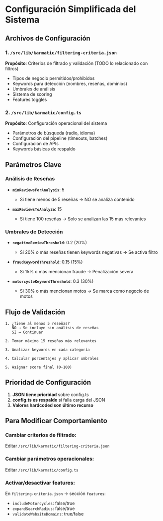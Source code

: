 # Configuración Simplificada del Sistema

## Archivos de Configuración

### 1. `/src/lib/karmatic/filtering-criteria.json`
**Propósito**: Criterios de filtrado y validación (TODO lo relacionado con filtros)
- Tipos de negocio permitidos/prohibidos
- Keywords para detección (nombres, reseñas, dominios)
- Umbrales de análisis
- Sistema de scoring
- Features toggles

### 2. `/src/lib/karmatic/config.ts`
**Propósito**: Configuración operacional del sistema
- Parámetros de búsqueda (radio, idioma)
- Configuración del pipeline (timeouts, batches)
- Configuración de APIs
- Keywords básicas de respaldo

## Parámetros Clave

### Análisis de Reseñas
- **`minReviewsForAnalysis`**: 5 
  - Si tiene menos de 5 reseñas → NO se analiza contenido
  
- **`maxReviewsToAnalyze`**: 15
  - Si tiene 100 reseñas → Solo se analizan las 15 más relevantes

### Umbrales de Detección
- **`negativeReviewThreshold`**: 0.2 (20%)
  - Si 20% o más reseñas tienen keywords negativas → Se activa filtro
  
- **`fraudKeywordThreshold`**: 0.15 (15%)
  - Si 15% o más mencionan fraude → Penalización severa

- **`motorcycleKeywordThreshold`**: 0.3 (30%)
  - Si 30% o más mencionan motos → Se marca como negocio de motos

## Flujo de Validación

```
1. ¿Tiene al menos 5 reseñas?
   NO → Se incluye sin análisis de reseñas
   SÍ → Continuar
   
2. Tomar máximo 15 reseñas más relevantes

3. Analizar keywords en cada categoría

4. Calcular porcentajes y aplicar umbrales

5. Asignar score final (0-100)
```

## Prioridad de Configuración

1. **JSON tiene prioridad** sobre config.ts
2. **config.ts es respaldo** si falla carga del JSON
3. **Valores hardcoded son último recurso**

## Para Modificar Comportamiento

### Cambiar criterios de filtrado:
Editar `/src/lib/karmatic/filtering-criteria.json`

### Cambiar parámetros operacionales:
Editar `/src/lib/karmatic/config.ts`

### Activar/desactivar features:
En `filtering-criteria.json` → sección `features`:
- `includeMotorcycles`: false/true
- `expandSearchRadius`: false/true
- `validateWebsiteDomains`: true/false